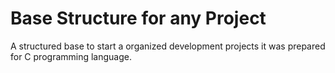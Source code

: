 # Base Structure for any Project
A structured base to start a organized development projects it was prepared for C programming language.

